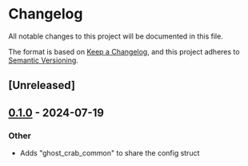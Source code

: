 # Changelog
All notable changes to this project will be documented in this file.

The format is based on [Keep a Changelog](https://keepachangelog.com/en/1.0.0/),
and this project adheres to [Semantic Versioning](https://semver.org/spec/v2.0.0.html).

## [Unreleased]

## [0.1.0](https://github.com/stakelens/ghost-crab/releases/tag/ghost-crab-common-v0.1.0) - 2024-07-19

### Other
- Adds "ghost_crab_common" to share the config struct
